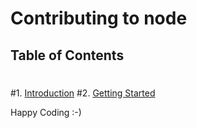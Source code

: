 # Contributing to node
 ## Table of Contents
 #
 #1. [Introduction](#introduction)
 #2. [Getting Started](#getting-started)

Happy Coding :-)

